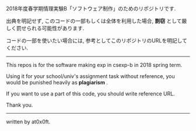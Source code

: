 2018年度春学期情理実験B「ソフトウェア制作」のためのリポジトリです.

出典を明記せず, このコードの一部もしくは全体を利用した場合, __剽窃__ として厳しく罰せられる可能性があります.

コードの一部を使いたい場合には, 参考としてこのリポジトリのURLを明記してください.

---

This repos is for the software making exp in csexp-b in 2018 spring term.

Using it for your school/univ's assignment task without reference, you would be punished heavily as __plagiarism__ .

If you want to use a part of this code, you should write reference URL.

Thank you.

---

written by at0x0ft.
